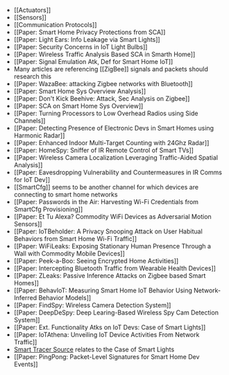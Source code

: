 - [[Actuators]]
- [[Sensors]]
- [[Communication Protocols]]
- [[Paper: Smart Home Privacy Protections from SCA]]
- [[Paper: Light Ears: Info Leakage via Smart Lights]]
- [[Paper: Security Concerns in IoT Light Bulbs]]
- [[Paper: Wireless Traffic Analysis Based SCA in Smarth Home]]
- [[Paper: Signal Emulation Atk, Def for Smart Home IoT]]
- Many articles are referencing [[ZigBee]] signals and packets should research this
- [[Paper: WazaBee: attacking Zigbee networks with Bluetooth]]
- [[Paper: Smart Home Sys Overview Analysis]]
- [[Paper: Don't Kick Beehive: Attack, Sec Analysis on Zigbee]]
- [[Paper: SCA on Smart Home Sys Overview]]
- [[Paper: Turning Processors to Low Overhead Radios using Side Channels]]
- [[Paper: Detecting Presence of Electronic Devs in Smart Homes using Harmonic Radar]]
- [[Paper: Enhanced Indoor Multi-Target Counting with 24Ghz Radar]]
- [[Paper: HomeSpy: Sniffer of IR Remote Control of Smart TVs]]
- [[Paper: Wireless Camera Localization Leveraging Traffic-Aided Spatial Analysis]]
- [[Paper: Eavesdropping Vulnerability and Countermeasures in IR Comms for IoT Dev]]
- [[SmartCfg]] seems to be another channel for which devices are connecting to smart home networks
- [[Paper: Passwords in the Air: Harvesting Wi-Fi Credentials from SmartCfg Provisioning]]
- [[Paper: Et Tu Alexa? Commodity WiFi Devices as Adversarial Motion Sensors]]
- [[Paper: IoTBeholder: A Privacy Snooping Attack on User Habitual Behaviors from Smart Home Wi-Fi Traffic]]
- [[Paper: WiFiLeaks: Exposing Stationary Human Presence Through a Wall with Commodity Mobile Devices]]
- [[Paper: Peek-a-Boo: Seeing Encrypted Home Activities]]
- [[Paper: Intercepting Bluetooth Traffic from Wearable Health Devices]]
- [[Paper: ZLeaks: Passive Inference Attacks on Zigbee based Smart Homes]]
- [[Paper: BehavIoT: Measuring Smart Home IoT Behavior Using Network-Inferred Behavior Models]]
- [[Paper: FindSpy: Wireless Camera Detection System]]
- [[Paper: DeepDeSpy: Deep Learing-Based Wireless Spy Cam Detection System]]
- [[Paper: Ext. Functionality Atks on IoT Devs: Case of Smart Lights]]
- [[Paper: IoTAthena: Unveiling IoT Device Activities From Network Traffic]]
- [Smart Tracer Source](https://ieeexplore.ieee.org/document/10229163) relates to the Case of Smart Lights
- [[Paper: PingPong: Packet-Level Signatures for Smart Home Dev Events]]